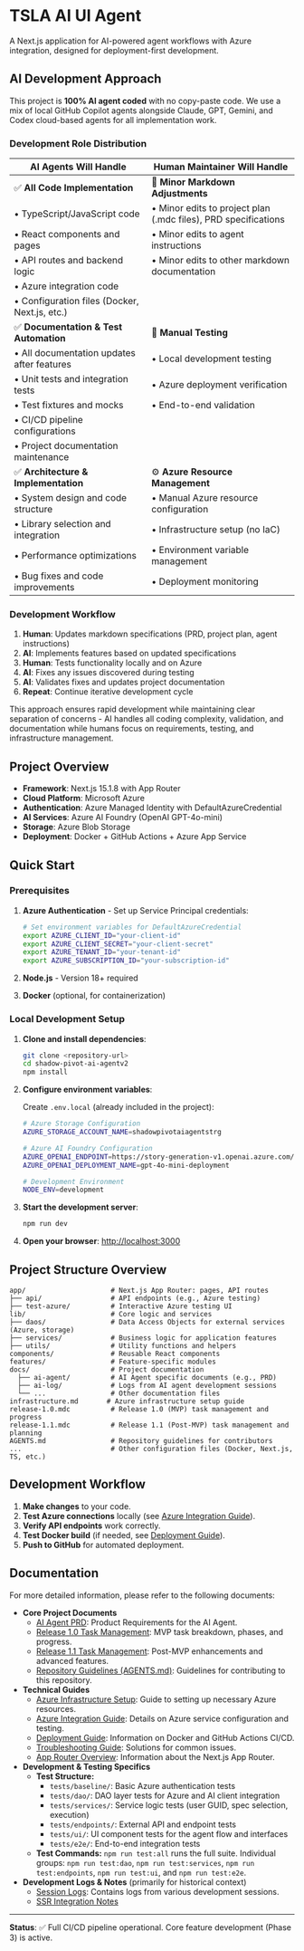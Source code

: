 # TSLA AI UI Agent

A Next.js application for AI-powered agent workflows with Azure integration, designed for deployment-first development.

## AI Development Approach

This project is **100% AI agent coded** with no copy-paste code. We use a mix of local GitHub Copilot agents alongside Claude, GPT, Gemini, and Codex cloud-based agents for all implementation work.

### Development Role Distribution

| **AI Agents Will Handle** | **Human Maintainer Will Handle** |
|---------------------------|-----------------------------------|
| ✅ **All Code Implementation** | 📝 **Minor Markdown Adjustments** |
| • TypeScript/JavaScript code | • Minor edits to  project plan (.mdc files), PRD specifications |
| • React components and pages | • Minor edits to agent instructions |
| • API routes and backend logic | • Minor edits to other markdown documentation |
| • Azure integration code | |
| • Configuration files (Docker, Next.js, etc.) | |
| ✅ **Documentation & Test Automation** | 🧪 **Manual Testing** |
| • All documentation updates after features | • Local development testing |
| • Unit tests and integration tests | • Azure deployment verification |
| • Test fixtures and mocks | • End-to-end validation |
| • CI/CD pipeline configurations | |
| • Project documentation maintenance | |
| ✅ **Architecture & Implementation** | ⚙️ **Azure Resource Management** |
| • System design and code structure | • Manual Azure resource configuration |
| • Library selection and integration | • Infrastructure setup (no IaC) |
| • Performance optimizations | • Environment variable management |
| • Bug fixes and code improvements | • Deployment monitoring |

### Development Workflow

1. **Human**: Updates markdown specifications (PRD, project plan, agent instructions)
2. **AI**: Implements features based on updated specifications
3. **Human**: Tests functionality locally and on Azure
4. **AI**: Fixes any issues discovered during testing
5. **AI**: Validates fixes and updates project documentation
6. **Repeat**: Continue iterative development cycle

This approach ensures rapid development while maintaining clear separation of concerns - AI handles all coding complexity, validation, and documentation while humans focus on requirements, testing, and infrastructure management.

## Project Overview

- **Framework**: Next.js 15.1.8 with App Router
- **Cloud Platform**: Microsoft Azure
- **Authentication**: Azure Managed Identity with DefaultAzureCredential
- **AI Services**: Azure AI Foundry (OpenAI GPT-4o-mini)
- **Storage**: Azure Blob Storage
- **Deployment**: Docker + GitHub Actions + Azure App Service


## Quick Start

### Prerequisites

1. **Azure Authentication** - Set up Service Principal credentials:
   ```bash
   # Set environment variables for DefaultAzureCredential
   export AZURE_CLIENT_ID="your-client-id"
   export AZURE_CLIENT_SECRET="your-client-secret"
   export AZURE_TENANT_ID="your-tenant-id"
   export AZURE_SUBSCRIPTION_ID="your-subscription-id"
   ```

2. **Node.js** - Version 18+ required

3. **Docker** (optional, for containerization)

### Local Development Setup

1. **Clone and install dependencies**:
   ```bash
   git clone <repository-url>
   cd shadow-pivot-ai-agentv2
   npm install
   ```

2. **Configure environment variables**:
   
   Create `.env.local` (already included in the project):
   ```bash
   # Azure Storage Configuration
   AZURE_STORAGE_ACCOUNT_NAME=shadowpivotaiagentstrg
   
   # Azure AI Foundry Configuration
   AZURE_OPENAI_ENDPOINT=https://story-generation-v1.openai.azure.com/
   AZURE_OPENAI_DEPLOYMENT_NAME=gpt-4o-mini-deployment
   
   # Development Environment
   NODE_ENV=development
   ```

3. **Start the development server**:
   ```bash
   npm run dev
   ```

4. **Open your browser**: [http://localhost:3000](http://localhost:3000)

## Project Structure Overview

```
app/                     # Next.js App Router: pages, API routes
├── api/                 # API endpoints (e.g., Azure testing)
├── test-azure/          # Interactive Azure testing UI
lib/                     # Core logic and services
├── daos/                # Data Access Objects for external services (Azure, storage)
├── services/            # Business logic for application features
├── utils/               # Utility functions and helpers
components/              # Reusable React components
features/                # Feature-specific modules
docs/                    # Project documentation
  ├── ai-agent/          # AI Agent specific documents (e.g., PRD)
  ├── ai-log/            # Logs from AI agent development sessions
  └── ...                # Other documentation files
infrastructure.md       # Azure infrastructure setup guide
release-1.0.mdc          # Release 1.0 (MVP) task management and progress
release-1.1.mdc          # Release 1.1 (Post-MVP) task management and planning
AGENTS.md                # Repository guidelines for contributors
...                      # Other configuration files (Docker, Next.js, TS, etc.)
```

## Development Workflow

1. **Make changes** to your code.
2. **Test Azure connections** locally (see [Azure Integration Guide](./docs/AZURE_INTEGRATION.md)).
3. **Verify API endpoints** work correctly.
4. **Test Docker build** (if needed, see [Deployment Guide](./docs/DEPLOYMENT.md)).
5. **Push to GitHub** for automated deployment.

## Documentation

For more detailed information, please refer to the following documents:

- **Core Project Documents**
  - [AI Agent PRD](./prd.md): Product Requirements for the AI Agent.
  - [Release 1.0 Task Management](./release-1.0.mdc): MVP task breakdown, phases, and progress.
  - [Release 1.1 Task Management](./release-1.1.mdc): Post-MVP enhancements and advanced features.
  - [Repository Guidelines (AGENTS.md)](./AGENTS.md): Guidelines for contributing to this repository.
- **Technical Guides**
  - [Azure Infrastructure Setup](./infrastructure.md): Guide to setting up necessary Azure resources.
  - [Azure Integration Guide](./docs/AZURE_INTEGRATION.md): Details on Azure service configuration and testing.
  - [Deployment Guide](./docs/DEPLOYMENT.md): Information on Docker and GitHub Actions CI/CD.
  - [Troubleshooting Guide](./docs/TROUBLESHOOTING.md): Solutions for common issues.
  - [App Router Overview](./docs/app-router-overview.md): Information about the Next.js App Router.
- **Development & Testing Specifics**
  - **Test Structure:**
    - `tests/baseline/`: Basic Azure authentication tests
    - `tests/dao/`: DAO layer tests for Azure and AI client integration
    - `tests/services/`: Service logic tests (user GUID, spec selection, execution)
    - `tests/endpoints/`: External API and endpoint tests
    - `tests/ui/`: UI component tests for the agent flow and interfaces
    - `tests/e2e/`: End-to-end integration tests
  - **Test Commands:** `npm run test:all` runs the full suite. Individual groups: `npm run test:dao`, `npm run test:services`, `npm run test:endpoints`, `npm run test:ui`, and `npm run test:e2e`.
- **Development Logs & Notes** (primarily for historical context)
  - [Session Logs](./docs/ai-log/): Contains logs from various development sessions.
  - [SSR Integration Notes](./docs/session-1-4b-ssr-integration.md)

---

**Status**: ✅ Full CI/CD pipeline operational. Core feature development (Phase 3) is active.

